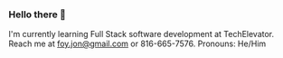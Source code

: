 ### Hello there 👋

<!--
**JonathanAFoy/JonathanAFoy** is a ✨ _special_ ✨ repository because its `README.md` (this file) appears on your GitHub profile.

Here are some ideas to get you started:

- 🔭 I’m currently working on ...
- 🌱 I’m currently learning ...
- 👯 I’m looking to collaborate on ...
- 🤔 I’m looking for help with ...
- 💬 Ask me about ...
- 📫 How to reach me: ...
- 😄 Pronouns: ...
- ⚡ Fun fact: ...
-->

I'm currently learning Full Stack software development at TechElevator.
Reach me at foy.jon@gmail.com or 816-665-7576.
Pronouns: He/Him
